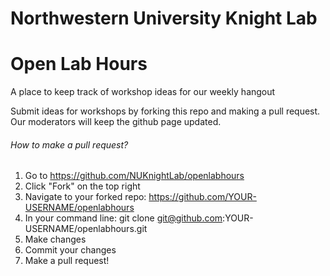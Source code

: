 Northwestern University Knight Lab
==================================

# Open Lab Hours

A place to keep track of workshop ideas for our weekly hangout

Submit ideas for workshops by forking this repo and making a pull request. Our moderators will keep the github page updated.


###### How to make a pull request?
1. Go to https://github.com/NUKnightLab/openlabhours
2. Click "Fork" on the top right
3. Navigate to your forked repo: https://github.com/YOUR-USERNAME/openlabhours
4. In your command line: git clone git@github.com:YOUR-USERNAME/openlabhours.git
5. Make changes
6. Commit your changes
7. Make a pull request!